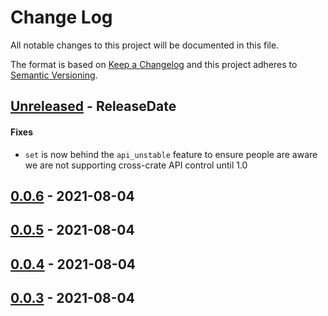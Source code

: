 # Change Log
All notable changes to this project will be documented in this file.

The format is based on [Keep a Changelog](http://keepachangelog.com/)
and this project adheres to [Semantic Versioning](http://semver.org/).

<!-- next-header -->
## [Unreleased] - ReleaseDate

#### Fixes

- `set` is now behind the `api_unstable` feature to ensure people are aware we
  are not supporting cross-crate API control until 1.0

## [0.0.6] - 2021-08-04

## [0.0.5] - 2021-08-04

## [0.0.4] - 2021-08-04

## [0.0.3] - 2021-08-04

<!-- next-url -->
[Unreleased]: https://github.com/epage/git-stack/compare/concolor-control-v0.0.6...HEAD
[0.0.6]: https://github.com/epage/git-stack/compare/concolor-control-v0.0.5...concolor-control-v0.0.6
[0.0.5]: https://github.com/epage/git-stack/compare/concolor-control-v0.0.4...concolor-control-v0.0.5
[0.0.4]: https://github.com/epage/git-stack/compare/concolor-control-v0.0.3...concolor-control-v0.0.4
[0.0.3]: https://github.com/rust-cli/concolor/compare/847670646de39fde558bed176b748562ab6157e2...concolor-control-v0.0.3
